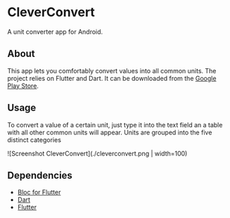 # CleverConvert

A unit converter app for Android.

## About

This app lets you comfortably convert values into all common units. The project relies on Flutter and Dart.
It can be downloaded from the [Google Play Store](https://play.google.com/store/apps/details?id=com.tobiasritter.cleverconvert).

## Usage

To convert a value of a certain unit, just type it into the text field an a table with all other common units will appear.
Units are grouped into the five distinct categories

![Screenshot CleverConvert](./cleverconvert.png | width=100)

## Dependencies

+ [Bloc for Flutter](https://github.com/felangel/bloc/blob/master/packages/flutter_bloc/README.md)
+ [Dart](https://dart.dev/)
+ [Flutter](https://flutter.dev/)
